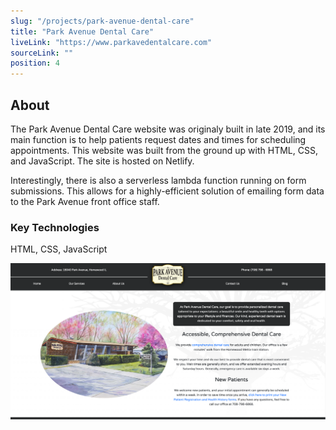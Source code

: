 ```yaml
---
slug: "/projects/park-avenue-dental-care"
title: "Park Avenue Dental Care"
liveLink: "https://www.parkavedentalcare.com"
sourceLink: ""
position: 4
---
```


## About

The Park Avenue Dental Care website was originaly built in late 2019, and its main function is to help patients request dates and times for scheduling appointments. This website was built from the ground up with HTML, CSS, and JavaScript. The site is hosted on Netlify.

Interestingly, there is also a serverless lambda function running on form submissions. This allows for a highly-efficient solution of emailing form data to the Park Avenue front office staff.

### Key Technologies

HTML, CSS, JavaScript

![Park Avenue Dental Care](../images/parkAvePreview.gif)
